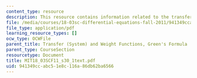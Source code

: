 ```yaml
---
content_type: resource
description: This resource contains information related to the transfer function.
file: /media/courses/18-03sc-differential-equations-fall-2011/941349ccabc51e8c116a86db62ba6566_MIT18_03SCF11_s30_1text.pdf
file_type: application/pdf
learning_resource_types: []
ocw_type: OCWFile
parent_title: Transfer (System) and Weight Functions, Green's Formula
parent_type: CourseSection
resourcetype: Document
title: MIT18_03SCF11_s30_1text.pdf
uid: 941349cc-abc5-1e8c-116a-86db62ba6566
---
```

